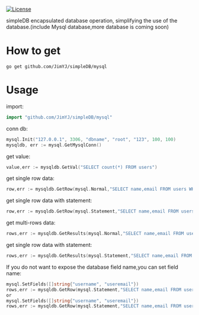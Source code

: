 [![License](http://img.shields.io/badge/license-mit-blue.svg?style=flat-square)](https://raw.githubusercontent.com/ugorji/go/master/LICENSE)

simpleDB encapsulated database operation, simplifying the use of the database.(include Mysql database,more database is coming soon)

# How to get

```
go get github.com/JimYJ/simpleDB/mysql
```

# Usage

import:

```go
import "github.com/JimYJ/simpleDB/mysql"
```

conn db:
```go
mysql.Init("127.0.0.1", 3306, "dbname", "root", "123", 100, 100)
mysqldb, err := mysql.GetMysqlConn()
```

get value:

```go
value,err := mysqldb.GetVal("SELECT count(*) FROM users")
```

get single row data:
```go
row,err := mysqldb.GetRow(mysql.Normal,"SELECT name,email FROM users WHERE id = 2")
```

get single row data with statement:
```go
row,err := mysqldb.GetRow(mysql.Statement,"SELECT name,email FROM users WHERE id = ?",2)
```

get multi-rows data:
```go
rows,err := mysqldb.GetResults(mysql.Normal,"SELECT name,email FROM users where type = 'public'")
```

get single row data with statement:
```go
rows,err := mysqldb.GetResults(mysql.Statement,"SELECT name,email FROM users where type = ?","public")
```


If you do not want to expose the database field name,you can set field name:
```go
mysql.SetFields([]string{"username", "useremail"})
rows,err := mysqldb.GetRow(mysql.Statement,"SELECT name,email FROM users WHERE id = ?",2)
or
mysql.SetFields([]string{"username", "useremail"})
rows,err := mysqldb.GetRow(mysql.Statement,"SELECT name,email FROM users where type = ?","public")
```


